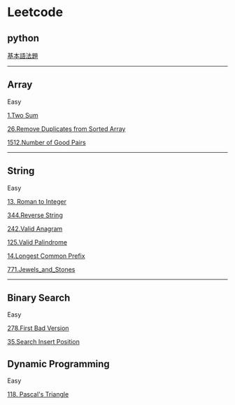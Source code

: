 # Leetcode

## python 
[基本語法題](Python_基本題.md)

---
## Array
Easy

[1.Two Sum](./Array/1.Two_Sum.md)

[26.Remove Duplicates from Sorted Array](./Array/26.Remove_Duplicates_from_Sorted_Array.md)

[1512.Number of Good Pairs](./Array/1512.Number_of_Good_Pairs.md)


---

## String
Easy

[13. Roman to Integer](./String/13.Roman_to_Integer.md)

[344.Reverse String](./String/344.Reverse_String.md)

[242.Valid Anagram](./String/242.Valid_Anagram.md)

[125.Valid Palindrome](./String/125.Valid_Palindrome.md)

[14.Longest Common Prefix](./String/14.Longest_Common_Prefix.md)

[771.Jewels_and_Stones](./String/771.Jewels_and_Stones.md)

---

## Binary Search
Easy

[278.First Bad Version](./Binary_Search/278.First_Bad_Version.md)

[35.Search Insert Position](./Binary_Search/35.Search_Insert_Position.md)

## Dynamic Programming
Easy

[118. Pascal's Triangle](./Dynamic_Programming/118.Pascal's_Triangle.md)

